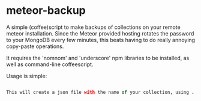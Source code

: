 meteor-backup
=============

A simple (coffee)script to make backups of collections on your remote meteor installation. Since the Meteor provided hosting rotates the password to your MongoDB every few minutes, this beats having to do really annoying copy-paste operations.

It requires the 'nomnom' and 'underscore' npm libraries to be installed, as well as command-line coffeescript.

Usage is simple:
```backup.coffee [domain] [collection]...

This will create a json file with the name of your collection, using .
